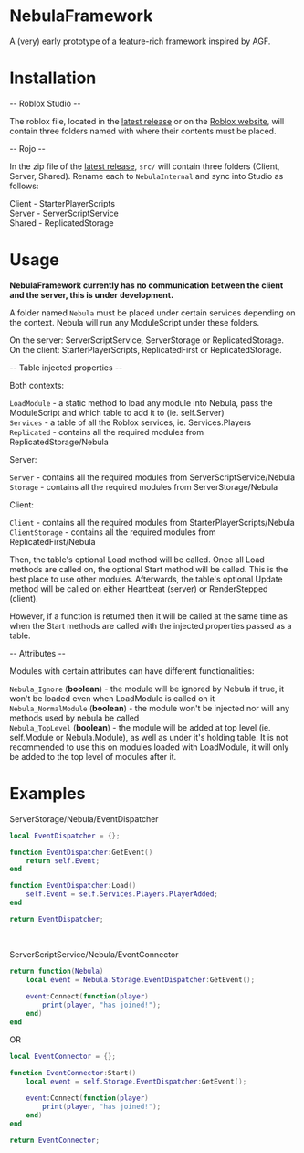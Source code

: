 # NebulaFramework
A (very) early prototype of a feature-rich framework inspired by AGF.

# Installation
-- Roblox Studio --

The roblox file, located in the [latest release](https://github.com/ReturnedTrue/NebulaFramework/releases/latest) or on the [Roblox website](https://www.roblox.com/library/6654523308/NebulaFramework), will contain three folders named with where their contents must be placed.

-- Rojo --

In the zip file of the [latest release](https://github.com/ReturnedTrue/NebulaFramework/releases/latest), `src/` will contain three folders (Client, Server, Shared). Rename each to `NebulaInternal` and sync into Studio as follows:

Client - StarterPlayerScripts <br />
Server - ServerScriptService <br />
Shared - ReplicatedStorage <br />

# Usage
**NebulaFramework currently has no communication between the client and the server, this is under development.**

A folder named `Nebula` must be placed under certain services depending on the context. Nebula will run any ModuleScript under these folders.

On the server: ServerScriptService, ServerStorage or ReplicatedStorage. <br />
On the client: StarterPlayerScripts, ReplicatedFirst or ReplicatedStorage. <br />

-- Table injected properties --

Both contexts:

`LoadModule` - a static method to load any module into Nebula, pass the ModuleScript and which table to add it to (ie. self.Server) <br />
`Services` - a table of all the Roblox services, ie. Services.Players <br />
`Replicated` - contains all the required modules from ReplicatedStorage/Nebula <br />

Server:

`Server` - contains all the required modules from ServerScriptService/Nebula <br />
`Storage` - contains all the required modules from ServerStorage/Nebula <br />

Client:

`Client` - contains all the required modules from StarterPlayerScripts/Nebula <br />
`ClientStorage` - contains all the required modules from ReplicatedFirst/Nebula <br />

Then, the table's optional Load method will be called. Once all Load methods are called on, the optional Start method will be called. This is the best place to use other modules. Afterwards, the table's optional Update method will be called on either Heartbeat (server) or RenderStepped (client).

However, if a function is returned then it will be called at the same time as when the Start methods are called with the injected properties passed as a table.

-- Attributes --

Modules with certain attributes can have different functionalities:

`Nebula_Ignore` (**boolean**) - the module will be ignored by Nebula if true, it won't be loaded even when LoadModule is called on it <br />
`Nebula_NormalModule` (**boolean**) - the module won't be injected nor will any methods used by nebula be called <br />
`Nebula_TopLevel` (**boolean**) - the module will be added at top level (ie. self.Module or Nebula.Module), as well as under it's holding table. It is not recommended to use this on modules loaded with LoadModule, it will only be added to the top level of modules after it. <br />

# Examples
ServerStorage/Nebula/EventDispatcher
```lua
local EventDispatcher = {};

function EventDispatcher:GetEvent()
	return self.Event;
end

function EventDispatcher:Load()
	self.Event = self.Services.Players.PlayerAdded;
end

return EventDispatcher;
```
<br />

ServerScriptService/Nebula/EventConnector
```lua
return function(Nebula)
	local event = Nebula.Storage.EventDispatcher:GetEvent();
	
	event:Connect(function(player)
		print(player, "has joined!");
	end)
end
```

OR

```lua
local EventConnector = {};

function EventConnector:Start()
	local event = self.Storage.EventDispatcher:GetEvent();
	
	event:Connect(function(player)
		print(player, "has joined!");
	end)
end

return EventConnector;
```